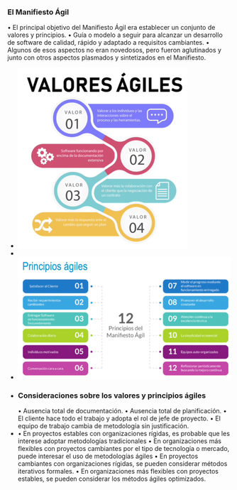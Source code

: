 ### El Manifiesto Ágil
• El principal objetivo del Manifiesto Ágil era establecer un conjunto de valores y principios.
• Guía o modelo a seguir para alcanzar un desarrollo de software de calidad, rápido y adaptado a
requisitos cambiantes.
• Algunos de esos aspectos no eran novedosos, pero fueron aglutinados y junto con otros aspectos
plasmados y sintetizados en el Manifiesto.
- ![image.png](../assets/image_1729261741605_0.png)
-
- ![image.png](../assets/image_1729261890413_0.png)
- ### Consideraciones sobre los valores y principios ágiles
  • Ausencia total de documentación.
  • Ausencia total de planificación.
  • El cliente hace todo el trabajo y adopta el rol de jefe de proyecto.
  • El equipo de trabajo cambia de metodología sin justificación.
- • En proyectos estables con organizaciones rígidas, es probable que les interese adoptar metodologías tradicionales
  • En organizaciones más flexibles con proyectos cambiantes por el tipo de tecnología o mercado, puede interesar el uso de metodologías ágiles
  • En proyectos cambiantes con organizaciones rígidas, se pueden considerar métodos iterativos formales.
  • En organizaciones más flexibles con proyectos estables, se pueden considerar los métodos ágiles optimizados.